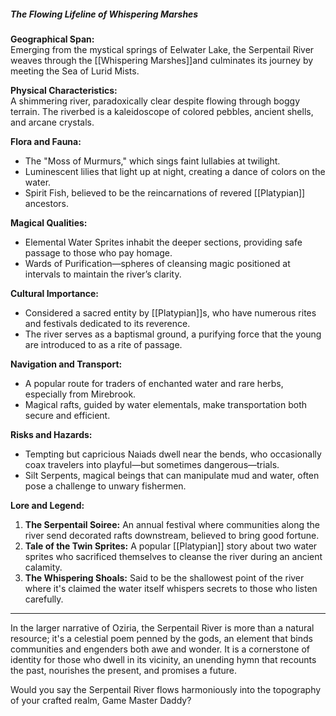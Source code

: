 ##### The Flowing Lifeline of Whispering Marshes

**Geographical Span:**  
Emerging from the mystical springs of Eelwater Lake, the Serpentail River weaves through the [[Whispering Marshes]]and culminates its journey by meeting the Sea of Lurid Mists.

**Physical Characteristics:**  
A shimmering river, paradoxically clear despite flowing through boggy terrain. The riverbed is a kaleidoscope of colored pebbles, ancient shells, and arcane crystals.

**Flora and Fauna:**  
- The "Moss of Murmurs," which sings faint lullabies at twilight.
- Luminescent lilies that light up at night, creating a dance of colors on the water.
- Spirit Fish, believed to be the reincarnations of revered [[Platypian]] ancestors.

**Magical Qualities:**  
- Elemental Water Sprites inhabit the deeper sections, providing safe passage to those who pay homage.
- Wards of Purification—spheres of cleansing magic positioned at intervals to maintain the river’s clarity.
  
**Cultural Importance:**  
- Considered a sacred entity by [[Platypian]]s, who have numerous rites and festivals dedicated to its reverence.
- The river serves as a baptismal ground, a purifying force that the young are introduced to as a rite of passage.

**Navigation and Transport:**  
- A popular route for traders of enchanted water and rare herbs, especially from Mirebrook.
- Magical rafts, guided by water elementals, make transportation both secure and efficient.

**Risks and Hazards:**  
- Tempting but capricious Naiads dwell near the bends, who occasionally coax travelers into playful—but sometimes dangerous—trials.
- Silt Serpents, magical beings that can manipulate mud and water, often pose a challenge to unwary fishermen.

**Lore and Legend:**  
1. **The Serpentail Soiree:** An annual festival where communities along the river send decorated rafts downstream, believed to bring good fortune.
2. **Tale of the Twin Sprites:** A popular [[Platypian]] story about two water sprites who sacrificed themselves to cleanse the river during an ancient calamity.
3. **The Whispering Shoals:** Said to be the shallowest point of the river where it's claimed the water itself whispers secrets to those who listen carefully.

---

In the larger narrative of Oziria, the Serpentail River is more than a natural resource; it's a celestial poem penned by the gods, an element that binds communities and engenders both awe and wonder. It is a cornerstone of identity for those who dwell in its vicinity, an unending hymn that recounts the past, nourishes the present, and promises a future.

Would you say the Serpentail River flows harmoniously into the topography of your crafted realm, Game Master Daddy?